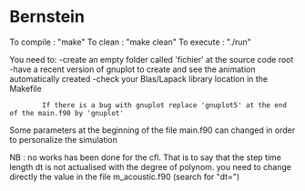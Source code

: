 # Bernstein

To compile : "make"
To clean : "make clean"
To execute : "./run"

You need to: -create an empty folder called 'fichier' at the source code root
             -have a recent version of gnuplot to create and see the animation automatically created
             -check your Blas/Lapack library location in the Makefile
            
            If there is a bug with gnuplot replace 'gnuplot5' at the end of the main.f90 by 'gnuplot'
            
 Some parameters at the beginning of the file main.f90 can changed in order to personalize the simulation
 
 NB : no works has been done for the cfl. That is to say that the step time length dt is not actualised with the degree of polynom.
 you need to change directly the value in the file m_acoustic.f90 (search for "dt=")
